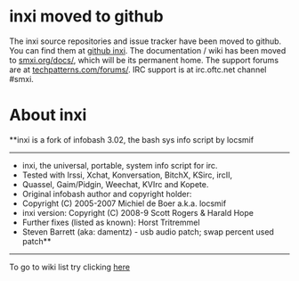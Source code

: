 # inxi moved to github #

The inxi source repositories  and issue tracker have been moved to github. You can find them at [github inxi](https://github.com/smxi/inxi). The documentation / wiki has been moved to [smxi.org/docs/](http://smxi.org/docs/), which will be its permanent home. The support forums are at [techpatterns.com/forums/](http://techpatterns.com/forums/forum-33.html). IRC support is at irc.oftc.net channel #smxi.
# About inxi #
**inxi is a fork of infobash 3.02, the bash sys info script by locsmif

---

  * inxi, the universal, portable, system info script for irc.
  * Tested with Irssi, Xchat, Konversation, BitchX, KSirc, ircII,
  * Quassel, Gaim/Pidgin, Weechat, KVIrc and Kopete.
  * Original infobash author and copyright holder:
  * Copyright (C) 2005-2007  Michiel de Boer a.k.a. locsmif
  * inxi version: Copyright (C) 2008-9 Scott Rogers & Harald Hope
  * Further fixes (listed as known): Horst Tritremmel <hjt at sidux.com>
  * Steven Barrett (aka: damentz) - usb audio patch; swap percent used patch**


---

To go to wiki list  try clicking
[here](http://code.google.com/p/inxi/w/list)